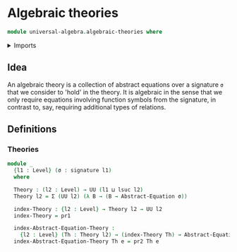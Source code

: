 # Algebraic theories

```agda
module universal-algebra.algebraic-theories where
```

<details><summary>Imports</summary>

```agda
open import foundation.dependent-pair-types
open import foundation.universe-levels

open import universal-algebra.abstract-equations-over-signatures
open import universal-algebra.signatures
```

</details>

## Idea

An algebraic theory is a collection of abstract equations over a signature `σ`
that we consider to 'hold' in the theory. It is algebraic in the sense that we
only require equations involving function symbols from the signature, in
contrast to, say, requiring additional types of relations.

## Definitions

### Theories

```agda
module _
  {l1 : Level} (σ : signature l1)
  where

  Theory : (l2 : Level) → UU (l1 ⊔ lsuc l2)
  Theory l2 = Σ (UU l2) (λ B → (B → Abstract-Equation σ))

  index-Theory : {l2 : Level} → Theory l2 → UU l2
  index-Theory = pr1

  index-Abstract-Equation-Theory :
    {l2 : Level} (Th : Theory l2) → (index-Theory Th) → Abstract-Equation σ
  index-Abstract-Equation-Theory Th e = pr2 Th e
```
